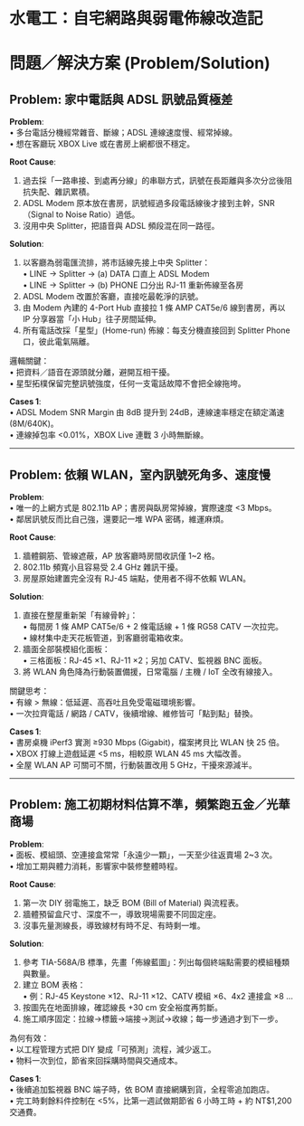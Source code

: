 # 水電工：自宅網路與弱電佈線改造記

# 問題／解決方案 (Problem/Solution)

## Problem: 家中電話與 ADSL 訊號品質極差  
**Problem**:  
• 多台電話分機經常雜音、斷線；ADSL 連線速度慢、經常掉線。  
• 想在客廳玩 XBOX Live 或在書房上網都很不穩定。  

**Root Cause**:  
1. 過去採「一路串接、到處再分線」的串聯方式，訊號在長距離與多次分岔後阻抗失配、雜訊累積。  
2. ADSL Modem 原本放在書房，訊號經過多段電話線後才接到主幹，SNR（Signal to Noise Ratio）過低。  
3. 沒用中央 Splitter，把語音與 ADSL 頻段混在同一路徑。  

**Solution**:  
1. 以客廳為弱電匯流排，將市話線先接上中央 Splitter：  
   • LINE → Splitter → (a) DATA 口直上 ADSL Modem  
   • LINE → Splitter → (b) PHONE 口分出 RJ-11 重新佈線至各房  
2. ADSL Modem 改置於客廳，直接吃最乾淨的訊號。  
3. 由 Modem 內建的 4-Port Hub 直接拉 1 條 AMP CAT5e/6 線到書房，再以 IP 分享器當「小 Hub」往子房間延伸。  
4. 所有電話改採「星型」(Home-run) 佈線：每支分機直接回到 Splitter Phone 口，彼此電氣隔離。  

邏輯關鍵：  
• 把資料／語音在源頭就分離，避開互相干擾。  
• 星型拓樸保留完整訊號強度，任何一支電話故障不會把全線拖垮。  

**Cases 1**:  
• ADSL Modem SNR Margin 由 8dB 提升到 24dB，連線速率穩定在額定滿速 (8M/640K)。  
• 連線掉包率 <0.01%，XBOX Live 連戰 3 小時無斷線。  

---

## Problem: 依賴 WLAN，室內訊號死角多、速度慢  
**Problem**:  
• 唯一的上網方式是 802.11b AP；書房與臥房常掉線，實際速度 <3 Mbps。  
• 鄰居訊號反而比自己強，還要記一堆 WPA 密碼，維運麻煩。  

**Root Cause**:  
1. 牆體鋼筋、管線遮蔽，AP 放客廳時房間收訊僅 1~2 格。  
2. 802.11b 頻寬小且容易受 2.4 GHz 雜訊干擾。  
3. 房屋原始建置完全沒有 RJ-45 端點，使用者不得不依賴 WLAN。  

**Solution**:  
1. 直接在整屋重新架「有線骨幹」：  
   • 每間房 1 條 AMP CAT5e/6 + 2 條電話線 + 1 條 RG58 CATV 一次拉完。  
   • 線材集中走天花板管道，到客廳弱電箱收束。  
2. 牆面全部裝模組化面板：  
   • 三格面板：RJ-45 ×1、RJ-11 ×2；另加 CATV、監視器 BNC 面板。  
3. 將 WLAN 角色降為行動裝置備援，日常電腦 / 主機 / IoT 全改有線接入。  

關鍵思考：  
• 有線 > 無線：低延遲、高吞吐且免受電磁環境影響。  
• 一次拉齊電話 / 網路 / CATV，後續增線、維修皆可「點到點」替換。  

**Cases 1**:  
• 書房桌機 iPerf3 實測 ≥930 Mbps (Gigabit)，檔案拷貝比 WLAN 快 25 倍。  
• XBOX 打線上遊戲延遲 <5 ms，相較原 WLAN 45 ms 大幅改善。  
• 全屋 WLAN AP 可關可不關，行動裝置改用 5 GHz，干擾來源減半。  

---

## Problem: 施工初期材料估算不準，頻繁跑五金／光華商場  
**Problem**:  
• 面板、模組頭、空連接盒常常「永遠少一顆」，一天至少往返賣場 2~3 次。  
• 增加工期與體力消耗，影響家中裝修整體時程。  

**Root Cause**:  
1. 第一次 DIY 弱電施工，缺乏 BOM (Bill of Material) 與流程表。  
2. 牆體預留盒尺寸、深度不一，導致現場需要不同固定座。  
3. 沒事先量測線長，導致線材有時不足、有時剩一堆。  

**Solution**:  
1. 參考 TIA-568A/B 標準，先畫「佈線藍圖」：列出每個終端點需要的模組種類與數量。  
2. 建立 BOM 表格：  
   • 例：RJ-45 Keystone ×12、RJ-11 ×12、CATV 模組 ×6、4x2 連接盒 ×8 …  
3. 按圖先在地面排線，確認線長 +30 cm 安全裕度再剪斷。  
4. 施工順序固定：拉線→標籤→端接→測試→收線；每一步通過才到下一步。  

為何有效：  
• 以工程管理方式把 DIY 變成「可預測」流程，減少返工。  
• 物料一次到位，節省來回採購時間與交通成本。  

**Cases 1**:  
• 後續追加監視器 BNC 端子時，依 BOM 直接網購到貨，全程零追加跑店。  
• 完工時剩餘料件控制在 <5%，比第一週試做期節省 6 小時工時 + 約 NT$1,200 交通費。